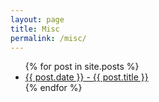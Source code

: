 ```yaml
---
layout: page
title: Misc
permalink: /misc/
---
```


<ul>
  {% for post in site.posts %}
    <li>
      <a href="{{ post.url }}">{{ post.date }} - {{ post.title }}</a>
    </li>
  {% endfor %}
</ul>
